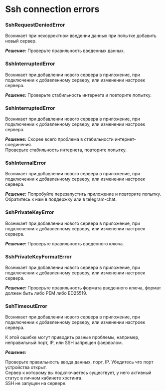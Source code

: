 
# Ssh connection errors

### SshRequestDeniedError

Возникает при некорректном введении данных при попытке добавить новый сервер. 

***Решение:*** Проверьте правильность введенных данных.

### SshInterruptedError

Возникает при добавлении нового сервера в приложение, при подключении к добавленному серверу, или
изменении настроек сервера.

***Решение:*** Проверьте стабильность интернета и повторите попытку.

### SshInterruptedError

Возникает при добавлении нового сервера в приложение, при подключении к добавленному серверу, или
изменении настроек сервера.

***Решение:*** Скорее всего проблема в стабильности интернет-соединения.  
Проверьте стабильность интернета, повторите попытку.

### SshInternalError

Возникает при добавлении нового сервера в приложение, при подключении к добавленному серверу, или
изменении настроек сервера.

***Решение:*** Попробуйте перезапустить приложение и повторите попытку. Обратитесь к нам в поддержку или в telegram-chat.

### SshPrivateKeyError

Возникает при добавлении нового сервера в приложение, при подключении к добавленному серверу, или
изменении настроек сервера.

***Решение:***
Проверьте правильность введенного ключа.

### SshPrivateKeyFormatError

Возникает при добавлении нового сервера в приложение, при подключении к добавленному серверу, или
изменении настроек сервера.

***Решение:***
Проверьте правильность формата введенного ключа, формат должен быть либо PEM либо ED25519.

### SshTimeoutError
Возникает при добавлении нового сервера в приложение, при подключении к добавленному серверу, или
изменении настроек сервера.

К этой ошибке могут приводить разные проблемы, например, неправильный порт, IP, или SSH запрещен фаерволом. 

***Решение:***

Проверьте правильность ввода данных, порт, IP.
Убедитесь что порт устройства открыт. \
Сервер к которому вы подключаетесь существует, у него активный статус в личном кабинете хостинга. \
SSH не запущен на сервере.


[Как запустить свой VPN c помощью Amnezia]: ../instructions/0_starter-guide
[Windows 11]: https://support.microsoft.com/ru-ru/windows/%D0%B8%D0%B7%D0%BC%D0%B5%D0%BD%D0%B5%D0%BD%D0%B8%D0%B5-%D0%BF%D0%B0%D1%80%D0%B0%D0%BC%D0%B5%D1%82%D1%80%D0%BE%D0%B2-tcp-ip-bd0a07af-15f5-cd6a-363f-ca2b6f391ace#WindowsVersion=Windows_11
[Windows 10]: https://support.microsoft.com/ru-ru/windows/%D0%B8%D0%B7%D0%BC%D0%B5%D0%BD%D0%B5%D0%BD%D0%B8%D0%B5-%D0%BF%D0%B0%D1%80%D0%B0%D0%BC%D0%B5%D1%82%D1%80%D0%BE%D0%B2-tcp-ip-bd0a07af-15f5-cd6a-363f-ca2b6f391ace#WindowsVersion=Windows_10
[Windows 8.1 или 7]: https://support.microsoft.com/ru-ru/windows/%D0%B8%D0%B7%D0%BC%D0%B5%D0%BD%D0%B5%D0%BD%D0%B8%D0%B5-%D0%BF%D0%B0%D1%80%D0%B0%D0%BC%D0%B5%D1%82%D1%80%D0%BE%D0%B2-tcp-ip-bd0a07af-15f5-cd6a-363f-ca2b6f391ace#WindowsVersion=Windows_8.1_or_Windows_7
[ссылка на релизы]: https://github.com/amnezia-vpn/amnezia-client/releases
